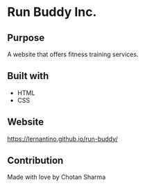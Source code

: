 # Run Buddy Inc.

## Purpose
A website that offers fitness training services.

## Built with
* HTML
* CSS
## Website
https://lernantino.github.io/run-buddy/

## Contribution
Made with love by Chotan Sharma

